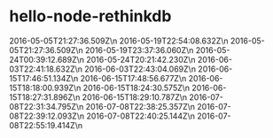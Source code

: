 # hello-node-rethinkdb



2016-05-05T21:27:36.509Z\n
2016-05-19T22:54:08.632Z\n
2016-05-05T21:27:36.509Z\n
2016-05-19T23:37:36.060Z\n
2016-05-24T00:39:12.689Z\n
2016-05-24T20:21:42.230Z\n
2016-06-03T22:41:18.632Z\n
2016-06-03T22:43:04.069Z\n
2016-06-15T17:46:51.134Z\n
2016-06-15T17:48:56.677Z\n
2016-06-15T18:18:00.939Z\n
2016-06-15T18:24:30.575Z\n
2016-06-15T18:27:31.896Z\n
2016-06-15T18:29:10.787Z\n
2016-07-08T22:31:34.795Z\n
2016-07-08T22:38:25.357Z\n
2016-07-08T22:39:12.093Z\n
2016-07-08T22:40:25.144Z\n
2016-07-08T22:55:19.414Z\n
